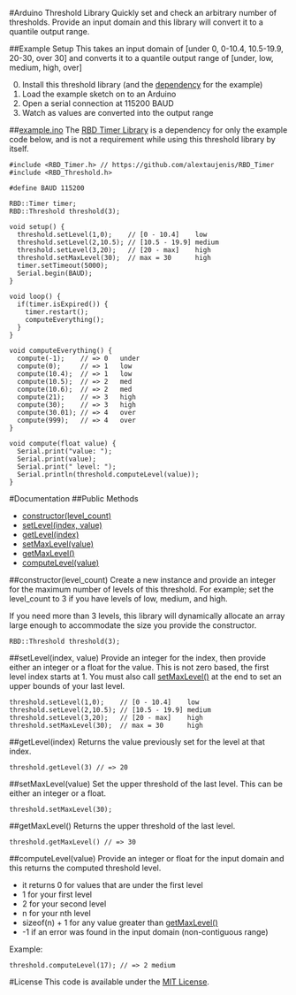 #Arduino Threshold Library
Quickly set and check an arbitrary number of thresholds. Provide an input domain and this library will convert it to a quantile output range.

##Example Setup
This takes an input domain of [under 0, 0-10.4, 10.5-19.9, 20-30, over 30] and converts it to a quantile output range of [under, low, medium, high, over]

0. Install this threshold library (and the [dependency](https://github.com/alextaujenis/RBD_Timer) for the example)
0. Load the example sketch on to an Arduino
0. Open a serial connection at 115200 BAUD
0. Watch as values are converted into the output range

##[example.ino](https://github.com/alextaujenis/RBD_Threshold/blob/master/example/example.ino)
The [RBD Timer Library](https://github.com/alextaujenis/RBD_Timer) is a dependency for only the example code below, and is not a requirement while using this threshold library by itself.

    #include <RBD_Timer.h> // https://github.com/alextaujenis/RBD_Timer
    #include <RBD_Threshold.h>

    #define BAUD 115200

    RBD::Timer timer;
    RBD::Threshold threshold(3);

    void setup() {
      threshold.setLevel(1,0);    // [0 - 10.4]    low
      threshold.setLevel(2,10.5); // [10.5 - 19.9] medium
      threshold.setLevel(3,20);   // [20 - max]    high
      threshold.setMaxLevel(30);  // max = 30      high
      timer.setTimeout(5000);
      Serial.begin(BAUD);
    }

    void loop() {
      if(timer.isExpired()) {
        timer.restart();
        computeEverything();
      }
    }

    void computeEverything() {
      compute(-1);    // => 0   under
      compute(0);     // => 1   low
      compute(10.4);  // => 1   low
      compute(10.5);  // => 2   med
      compute(10.6);  // => 2   med
      compute(21);    // => 3   high
      compute(30);    // => 3   high
      compute(30.01); // => 4   over
      compute(999);   // => 4   over
    }

    void compute(float value) {
      Serial.print("value: ");
      Serial.print(value);
      Serial.print(" level: ");
      Serial.println(threshold.computeLevel(value));
    }

#Documentation
##Public Methods

* [constructor(level\_count)](#constructorlevel_count)
* [setLevel(index, value)](#setlevelindex-value)
* [getLevel(index)](#getlevelindex)
* [setMaxLevel(value)](#setmaxlevelvalue)
* [getMaxLevel()](#getmaxlevel)
* [computeLevel(value)](#computelevelvalue)

##constructor(level\_count)
Create a new instance and provide an integer for the maximum number of levels of this threshold. For example; set the level\_count to 3 if you have levels of low, medium, and high.

If you need more than 3 levels, this library will dynamically allocate an array large enough to accommodate the size you provide the constructor.

    RBD::Threshold threshold(3);

##setLevel(index, value)
Provide an integer for the index, then provide either an integer or a float for the value. This is not zero based, the first level index starts at 1. You must also call [setMaxLevel()](#setmaxlevelvalue) at the end to set an upper bounds of your last level.

    threshold.setLevel(1,0);    // [0 - 10.4]    low
    threshold.setLevel(2,10.5); // [10.5 - 19.9] medium
    threshold.setLevel(3,20);   // [20 - max]    high
    threshold.setMaxLevel(30);  // max = 30      high

##getLevel(index)
Returns the value previously set for the level at that index.

    threshold.getLevel(3) // => 20

##setMaxLevel(value)
Set the upper threshold of the last level. This can be either an integer or a float.

    threshold.setMaxLevel(30);

##getMaxLevel()
Returns the upper threshold of the last level.

    threshold.getMaxLevel() // => 30

##computeLevel(value)
Provide an integer or float for the input domain and this returns the computed threshold level.

* it returns 0 for values that are under the first level
* 1 for your first level
* 2 for your second level
* n for your nth level
* sizeof(n) + 1 for any value greater than [getMaxLevel()](#getmaxlevel)
* -1 if an error was found in the input domain (non-contiguous range)

Example:

    threshold.computeLevel(17); // => 2 medium

#License
This code is available under the [MIT License](http://opensource.org/licenses/mit-license.php).